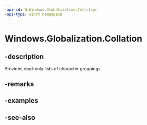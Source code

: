 ```yaml
---
-api-id: N:Windows.Globalization.Collation
-api-type: winrt namespace
---
```


# Windows.Globalization.Collation

## -description

Provides read-only lists of character groupings.

## -remarks

## -examples

## -see-also
